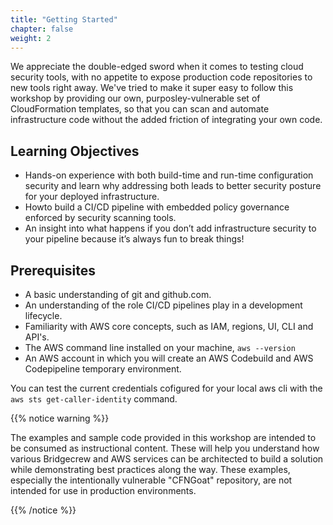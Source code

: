```yaml
---
title: "Getting Started"
chapter: false
weight: 2
---
```


We appreciate the double-edged sword when it comes to testing cloud security tools, with no appetite to expose production code repositories to new tools right away. We've tried to make it super easy to follow this workshop by providing our own, purposley-vulnerable set of CloudFormation templates, so that you can scan and automate infrastructure code without the added friction of integrating your own code.

## Learning Objectives
- Hands-on experience with both build-time and run-time configuration security and learn why addressing both leads to better security posture for your deployed infrastructure.
- Howto build a CI/CD pipeline with embedded policy governance enforced by security scanning tools.
- An insight into what happens if you don’t add infrastructure security to your pipeline because it’s always fun to break things!

## Prerequisites
- A basic understanding of git and github.com.
- An understanding of the role CI/CD pipelines play in a development lifecycle.
- Familiarity with AWS core concepts, such as IAM, regions, UI, CLI and API's.
- The AWS command line installed on your machine, `aws --version`
- An AWS account in which you will create an AWS Codebuild and AWS Codepipeline temporary environment.

You can test the current credentials cofigured for your local aws cli with the `aws sts get-caller-identity` command.

{{% notice warning %}}
<p style='text-align: left;'>
The examples and sample code provided in this workshop are intended to be consumed as instructional content. These will help you understand how various Bridgecrew and AWS services can be architected to build a solution while demonstrating best practices along the way. These examples, especially the intentionally vulnerable "CFNGoat" repository, are not intended for use in production environments.
</p>
{{% /notice %}}




